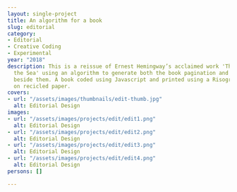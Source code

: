 ```yaml
---
layout: single-project
title: An algorithm for a book
slug: editorial
category:
- Editorial
- Creative Coding
- Experimental
year: "2018"
description: This is a reissue of Ernest Hemingway’s acclaimed work 'The Old Man and
  the Sea' using an algorithm to generate both the book pagination and the illustrations
  beside them. A book coded using Javascript and printed using a Risograph process
  on recicled paper.
covers:
- url: "/assets/images/thumbnails/edit-thumb.jpg"
  alt: Editorial Design
images:
- url: "/assets/images/projects/edit/edit1.png"
  alt: Editorial Design
- url: "/assets/images/projects/edit/edit2.png"
  alt: Editorial Design
- url: "/assets/images/projects/edit/edit3.png"
  alt: Editorial Design
- url: "/assets/images/projects/edit/edit4.png"
  alt: Editorial Design
persons: []

---
```

